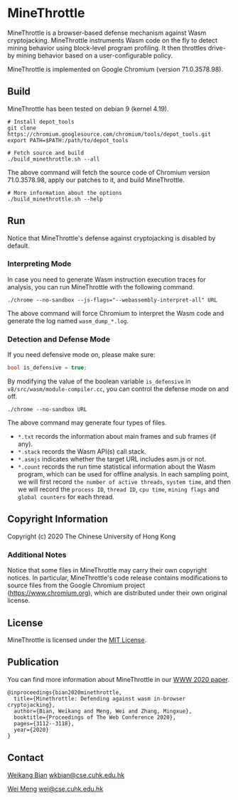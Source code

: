 # MineThrottle

MineThrottle is a browser-based defense mechanism against Wasm cryptojacking. MineThrottle instruments Wasm code on the fly to detect mining behavior using block-level program profiling. It then throttles drive-by mining behavior based on a user-configurable policy.

MineThrottle is implemented on Google Chromium (version 71.0.3578.98).



## Build
MineThrottle has been tested on debian 9 (kernel 4.19).

```shell
# Install depot_tools
git clone https://chromium.googlesource.com/chromium/tools/depot_tools.git
export PATH=$PATH:/path/to/depot_tools

# Fetch source and build
./build_minethrottle.sh --all
```

The above command will fetch the source code of Chromium version 71.0.3578.98, apply our patches to it, and build MineThrottle.

```shell
# More information about the options
./build_minethrottle.sh --help
```



## Run
Notice that MineThrottle's defense against cryptojacking is disabled by default.

### Interpreting Mode
In case you need to generate Wasm instruction execution traces for analysis, you can run MineThrottle with the following command.

```shell
./chrome --no-sandbox --js-flags="--webassembly-interpret-all" URL
```
The above command will force Chromium to interpret the Wasm code and generate the log named `wasm_dump_*.log`.


### Detection and Defense Mode

If you need defensive mode on, please make sure:

```c++
bool is_defensive = true;
```

By modifying the value of the boolean variable `is_defensive` in `v8/src/wasm/module-compiler.cc`, you can control the defense mode on and off.

```shell
./chrome --no-sandbox URL
```

The above command may generate four types of files.
- `*.txt` records the information about main frames and sub frames (if any).
- `*.stack` records the Wasm API(s) call stack.
- `*.asmjs` indicates whether the target URL includes asm.js or not.
- `*.count` records the run time statistical information about the Wasm program, which can be used for offline analysis. In each sampling point, we will first record `the number of active threads`, `system time`, and then we will record the `process ID`, `thread ID`, `cpu time`, `mining flags` and `global counters` for each thread.



## Copyright Information

Copyright (c) 2020 The Chinese University of Hong Kong


### Additional Notes

Notice that some files in MineThrottle may carry their own copyright notices. In particular, MineThrottle's code release contains modifications to source files from the Google Chromium project (https://www.chromium.org), which are distributed under their own original license.



## License
MineThrottle is licensed under the [MIT License](LICENSE).



## Publication
You can find more information about MineThrottle in our [WWW 2020 paper](https://seclab.cse.cuhk.edu.hk/papers/www20_minethrottle.pdf).

```
@inproceedings{bian2020minethrottle,
  title={Minethrottle: Defending against wasm in-browser cryptojacking},
  author={Bian, Weikang and Meng, Wei and Zhang, Mingxue},
  booktitle={Proceedings of The Web Conference 2020},
  pages={3112--3118},
  year={2020}
}
```



## Contact
[Weikang Bian](https://wkbian.github.io/) <wkbian@cse.cuhk.edu.hk>

[Wei Meng](https://www.cse.cuhk.edu.hk/~wei/) <wei@cse.cuhk.edu.hk>
